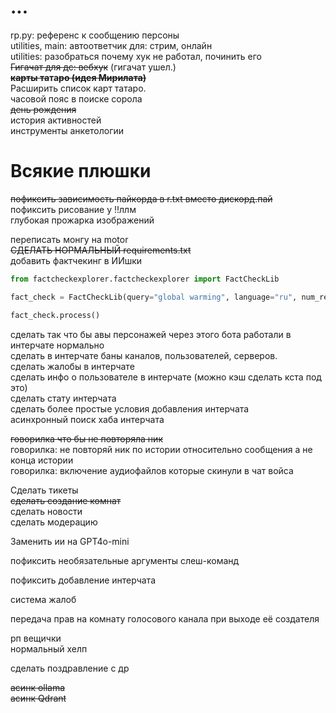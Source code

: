 # ...
rp.py: референс к сообщению персоны\
utilities, main: автоответчик для: стрим, онлайн \
utilities:  разобраться почему хук не работал, починить его\
~~Гигачат для дс: вебхук~~ (гигачат ушел.)\
**~~карты та~~та~~ро (идея Мирилата)~~**\
Расширить список карт татаро.\
часовой пояс в поиске сорола\
~~день рождения~~\
история активностей\
инструменты анкетологии  
# Всякие плюшки
~~пофиксить зависимость пайкорда в r.txt вместо дискорд.пай~~  
пофиксить рисование у !!ллм  
глубокая прожарка изображений  

переписать монгу на motor  
~~СДЕЛАТЬ НОРМАЛЬНЫЙ requirements.txt~~  
добавить фактчекинг в ИИшки
```python
from factcheckexplorer.factcheckexplorer import FactCheckLib

fact_check = FactCheckLib(query="global warming", language="ru", num_results=200)

fact_check.process()
```

сделать так что бы авы персонажей через этого бота работали в интерчате нормально  
сделать в интерчате баны каналов, пользователей, серверов.  
сделать жалобы в интерчате  
сделать инфо о пользователе в интерчате (можно кэш сделать кста под это)  
сделать стату интерчата  
сделать более простые условия добавления интерчата  
асинхронный поиск хаба интерчата  

~~говорилка что бы не повторяла ник~~  
говорилка: не повторяй ник по истории относительно сообщения а не конца истории  
говорилка: включение аудиофайлов которые скинули в чат войса  

Сделать тикеты  
~~сделать создание комнат~~  
сделать новости  
сделать модерацию  
  
Заменить ии на GPT4o-mini  
  
пофиксить необязательные аргументы слеш-команд  
  
пофиксить добавление интерчата  
  
система жалоб  
  
передача прав на комнату голосового канала при выходе её создателя  
  
рп вещички  
нормальный хелп  
  
сделать поздравление с др  

~~асинк ollama~~  
~~асинк Qdrant~~  
